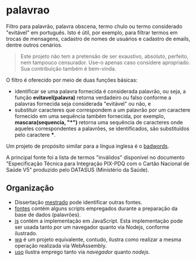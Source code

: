 # palavrao

Filtro para palavrão, palavra obscena, termo chulo ou termo considerado "evitável" em português. Isto é útil, por exemplo, para filtrar termos em trocas de mensagens, cadastro de nomes de usuários e cadastro de emails, dentre outros cenários.

> Este projeto não tem a pretensão de ser exaustivo, absoluto, perfeito, nem tampouco censurador. Use-o apenas caso considere apropriado. Sua contribuição também é bem-vinda.

O filtro é oferecido por meio de duas funções básicas:
- identificar se uma palavra fornecida é considerada palavrão, ou seja, a função **evitavel(palavra)** retorna verdadeiro ou falso conforme a palavras fornecida seja considerada "evitável" ou não, e
- substituir caracteres que correspondem a um palavrão por um caractere fornecido em uma sequência também fornecida, por exemplo, **mascara(sequencia, "\*")** retorna uma sequência de caracteres onde aqueles correspondentes a palavrões, se identificados, são substituídos pelo caractere **\***. 

Um projeto de propósito similar para a língua inglesa é o [badwords](https://github.com/web-mech/badwords).

A principal fonte foi a lista de termos "inválidos" disponível no documento "Especificação Técnica para Integração PIX-PDQ com o Cartão Nacional de Saúde V5" produzido pelo DATASUS (Ministério da Saúde).

## Organização

- Dissertação [mestrado](https://alib.ufba.br/sites/alib.ufba.br/files/benke_vanessa._tabus_linguisticos.pdf) pode identificar outras fontes. 
- [fontes](fontes) contém alguns scripts empregados durante a preparação da base de dados (palavrões).
- [js](js) contém a implementação em JavaScript. Esta implementação pode ser usada tanto por um navegador quanto via Nodejs, conforme ilustrado.
- [wa](https://github.com/kyriosdata/wa) é um projeto equivalente, contudo, ilustra como realizar a mesma operação realizada via WebAssembly.
- [uso](uso) ilustra emprego tanto via _navegador_ quanto _nodejs_.
